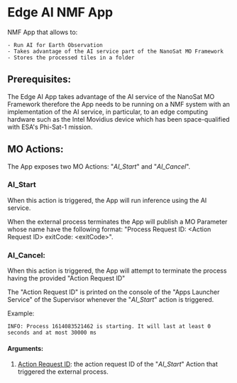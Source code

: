 # Edge AI NMF App



NMF App that allows to:

	- Run AI for Earth Observation
	- Takes advantage of the AI service part of the NanoSat MO Framework
	- Stores the processed tiles in a folder



## Prerequisites:

The Edge AI App takes advantage of the AI service of the NanoSat MO Framework therefore the App needs to be running on a NMF system with an implementation of the AI service, in particular, to an edge computing hardware such as the Intel Movidius device which has been space-qualified with ESA's Phi-Sat-1 mission.



## MO Actions:

The App exposes two MO Actions: "*AI_Start*" and "*AI_Cancel*".



### AI_Start

When this action is triggered, the App will run inference using the AI service.


When the external process terminates the App will publish a MO Parameter whose name have the following format: "Process Request ID: \<Action Request ID\> exitCode: \<exitCode\>". 



### AI_Cancel:

When this action is triggered, the App will attempt to terminate the process having the provided "Action Request ID"


The "Action Request ID" is printed on the console of the "Apps Launcher Service" of the Supervisor whenever the "*AI_Start*" action is triggered.

Example:

```
INFO: Process 1614083521462 is starting. It will last at least 0 seconds and at most 30000 ms 
```



#### Arguments:

1. <u>Action Request ID</u>: the action request ID of the "*AI_Start*" Action that triggered the external process.



